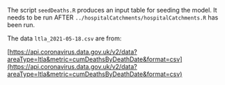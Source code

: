 The script `seedDeaths.R` produces an input table for seeding the model. 
It needs to be run AFTER `../hospitalCatchments/hospitalCatchments.R` has been run.

The data `ltla_2021-05-18.csv` are from:

[https://api.coronavirus.data.gov.uk/v2/data?areaType=ltla&metric=cumDeathsByDeathDate&format=csv](https://api.coronavirus.data.gov.uk/v2/data?areaType=ltla&metric=cumDeathsByDeathDate&format=csv)
